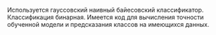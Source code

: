 Используется гауссовский наивный байесовский классификатор. 
Классификация бинарная. Имеется код для вычисления точности 
обученной модели и предсказания классов на имеющихся данных. 
